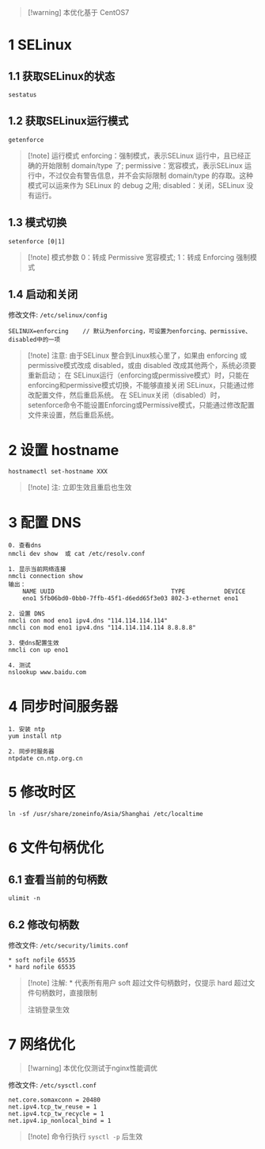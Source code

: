 >[!warning] 本优化基于 CentOS7

# 1 SELinux
## 1.1 获取SELinux的状态
```shell
sestatus
```
## 1.2 获取SELinux运行模式
```
getenforce
```
>[!note] 运行模式
>enforcing：强制模式，表示SELinux 运行中，且已经正确的开始限制 domain/type 了;
>permissive：宽容模式，表示SELinux 运行中，不过仅会有警告信息，并不会实际限制 domain/type 的存取。这种模式可以运来作为 SELinux 的 debug 之用;
>disabled：关闭，SELinux 没有运行。
## 1.3 模式切换
```shell
setenforce [0|1]
```
>[!note] 模式参数
>0：转成 Permissive 宽容模式;
>1：转成 Enforcing 强制模式
## 1.4 启动和关闭
修改文件: `/etc/selinux/config`
```
SELINUX=enforcing    // 默认为enforcing，可设置为enforcing、permissive、disabled中的一项
```
>[!note] 注意:
>由于SELinux 整合到Linux核心里了，如果由 enforcing 或 permissive模式改成 disabled，或由 disabled 改成其他两个，系统必须要重新启动；
>在 SELinux运行（enforcing或permissive模式）时，只能在enforcing和permissive模式切换，不能够直接关闭 SELinux，只能通过修改配置文件，然后重启系统。
>在 SELinux关闭（disabled）时，setenforce命令不能设置Enforcing或Permissive模式，只能通过修改配置文件来设置，然后重启系统。

# 2 设置 hostname  

```shell
hostnamectl set-hostname XXX
```
>[!note] 注: 立即生效且重启也生效

# 3 配置 DNS

```
0. 查看dns
nmcli dev show  或 cat /etc/resolv.conf

1. 显示当前网络连接
nmcli connection show
输出：
    NAME UUID                                 TYPE           DEVICE
    eno1 5fb06bd0-0bb0-7ffb-45f1-d6edd65f3e03 802-3-ethernet eno1

2. 设置 DNS
nmcli con mod eno1 ipv4.dns "114.114.114.114"
nmcli con mod eno1 ipv4.dns "114.114.114.114 8.8.8.8"

3. 使dns配置生效
nmcli con up eno1

4. 测试
nslookup www.baidu.com
```

# 4 同步时间服务器

```
1. 安装 ntp
yum install ntp

2. 同步时服务器
ntpdate cn.ntp.org.cn
```

# 5 修改时区
```
ln -sf /usr/share/zoneinfo/Asia/Shanghai /etc/localtime
```

# 6 文件句柄优化
## 6.1 查看当前的句柄数
```shell
ulimit -n
```
## 6.2 修改句柄数
修改文件: `/etc/security/limits.conf`
```
* soft nofile 65535
* hard nofile 65535
```
>[!note] 注解:
>\*      代表所有用户
>soft   超过文件句柄数时，仅提示
>hard   超过文件句柄数时，直接限制
>
>注销登录生效

# 7 网络优化
>[!warning] 本优化仅测试于nginx性能调优

修改文件: `/etc/sysctl.conf`
```
net.core.somaxconn = 20480
net.ipv4.tcp_tw_reuse = 1
net.ipv4.tcp_tw_recycle = 1
net.ipv4.ip_nonlocal_bind = 1
```
>[!note] 命令行执行 `sysctl -p` 后生效
